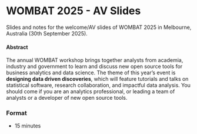 

<!-- README.md is generated from README.qmd. Please edit that file -->

# WOMBAT 2025 - AV Slides

Slides and notes for the welcome/AV slides of WOMBAT 2025 in Melbourne,
Australia (30th September 2025).

<!-- A recording of this presentation is available on YouTube here: <https://www.youtube.com/watch?v=> -->

<!-- [![](preview.jpg)](https://www.youtube.com/watch?v=) -->

#### Abstract

The annual WOMBAT workshop brings together analysts from academia,
industry and government to learn and discuss new open source tools for
business analytics and data science. The theme of this year’s event is
**designing data driven discoveries**, which will feature tutorials and
talks on statistical software, research collaboration, and impactful
data analysis. You should come if you are an analytics professional, or
leading a team of analysts or a developer of new open source tools.

### Format

- 15 minutes
